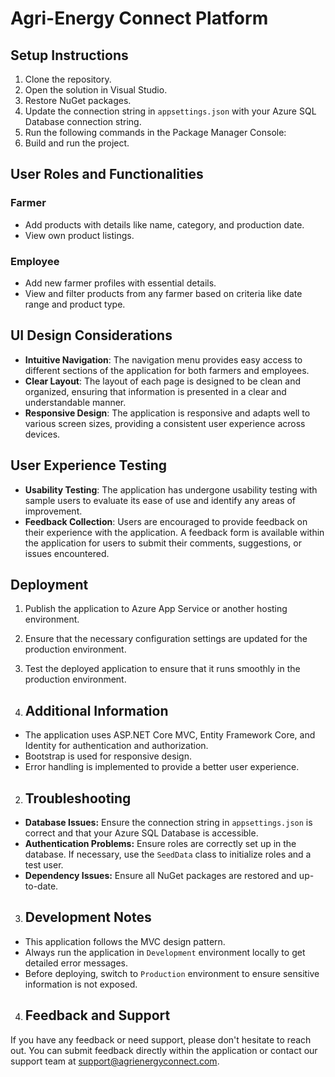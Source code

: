 # Agri-Energy Connect Platform


## Setup Instructions

1. Clone the repository.
2. Open the solution in Visual Studio.
3. Restore NuGet packages.
4. Update the connection string in `appsettings.json` with your Azure SQL Database connection string.
5. Run the following commands in the Package Manager Console:
6. Build and run the project.


## User Roles and Functionalities


### Farmer
- Add products with details like name, category, and production date.
- View own product listings.
  

### Employee
- Add new farmer profiles with essential details.
- View and filter products from any farmer based on criteria like date range and product type.
  

## UI Design Considerations
- **Intuitive Navigation**: The navigation menu provides easy access to different sections of the application for both farmers and employees.
- **Clear Layout**: The layout of each page is designed to be clean and organized, ensuring that information is presented in a clear and understandable manner.
- **Responsive Design**: The application is responsive and adapts well to various screen sizes, providing a consistent user experience across devices.


## User Experience Testing
- **Usability Testing**: The application has undergone usability testing with sample users to evaluate its ease of use and identify any areas of improvement.
- **Feedback Collection**: Users are encouraged to provide feedback on their experience with the application. A feedback form is available within the application for users to submit their comments, suggestions, or issues encountered.



## Deployment

1. Publish the application to Azure App Service or another hosting environment.
2. Ensure that the necessary configuration settings are updated for the production environment.
3. Test the deployed application to ensure that it runs smoothly in the production environment.


1. ## Additional Information
- The application uses ASP.NET Core MVC, Entity Framework Core, and Identity for authentication and authorization.
- Bootstrap is used for responsive design.
- Error handling is implemented to provide a better user experience.


2. ## Troubleshooting

- **Database Issues:** Ensure the connection string in `appsettings.json` is correct and that your Azure SQL Database is accessible.
- **Authentication Problems:** Ensure roles are correctly set up in the database. If necessary, use the `SeedData` class to initialize roles and a test user.
- **Dependency Issues:** Ensure all NuGet packages are restored and up-to-date.


3. ## Development Notes

- This application follows the MVC design pattern.
- Always run the application in `Development` environment locally to get detailed error messages.
- Before deploying, switch to `Production` environment to ensure sensitive information is not exposed.


4. ## Feedback and Support
If you have any feedback or need support, please don't hesitate to reach out. You can submit feedback directly within the application or contact our support team at support@agrienergyconnect.com.
